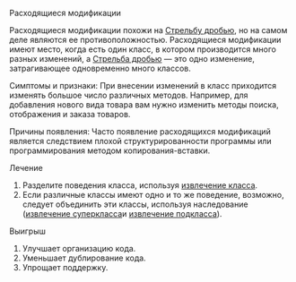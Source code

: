 Расходящиеся модификации

Расходящиеся модификации похожи на <a href="https://github.com/helenasilkina/refactoring/blob/master/Shotgun%20Surgery%20(Стрельба%20дробью).md">Стрельбу дробью</a>, но на самом деле являются ее противоположностью. Расходящиеся модификации имеют место, когда есть один класс, в котором производится много разных изменений, а <a href="https://github.com/helenasilkina/refactoring/blob/master/Shotgun%20Surgery%20(Стрельба%20дробью).md">Стрельба дробью</a> — это одно изменение, затрагивающее одновременно много классов.

Симптомы и признаки: При внесении изменений в класс приходится изменять большое число различных методов. Например, для добавления нового вида товара вам нужно изменить методы поиска, отображения и заказа товаров.

Причины появления: Часто появление расходящихся модификаций является следствием плохой структурированности программы или программирования методом копирования-вставки.

Лечение

1. Разделите поведения класса, используя <a href="https://github.com/helenasilkina/refactoring/blob/master/Extract%20Class%20(Извлечение%20класса).md">извлечение класса</a>.
2. Если различные классы имеют одно и то же поведение, возможно, следует объединить эти классы, используя наследование (<a href="https://github.com/helenasilkina/refactoring/blob/master/Extract%20Superclass%20(Извлечение%20суперкласса).md">извлечение суперкласса</a>и <a href="https://github.com/helenasilkina/refactoring/blob/master/Extract%20Subclass%20(Извлечение%20подкласса).md">извлечение подкласса</a>).

Выигрыш

1. Улучшает организацию кода.
2. Уменьшает дублирование кода.
3. Упрощает поддержку.

